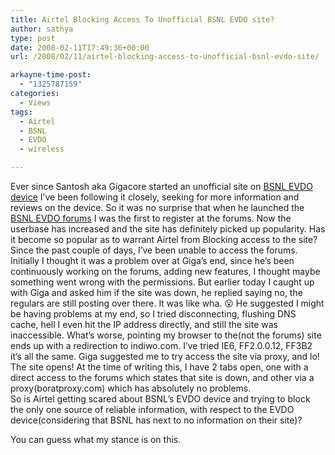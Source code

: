 ```yaml
---
title: Airtel Blocking Access To Unofficial BSNL EVDO site?
author: sathya
type: post
date: 2008-02-11T17:49:36+00:00
url: /2008/02/11/airtel-blocking-access-to-unofficial-bsnl-evdo-site/

arkayne-time-post:
  - "1325787159"
categories:
  - Views
tags:
  - Airtel
  - BSNL
  - EVDO
  - wireless

---
```

Ever since Santosh aka Gigacore started an unofficial site on [BSNL EVDO device][1] I&#8217;ve been following it closely, seeking for more information and reviews on the device. So it was no surprise that when he launched the [BSNL EVDO forums][2] I was the first to register at the forums. Now the userbase has increased and the site has definitely picked up popularity. Has it become so popular as to warrant Airtel from Blocking access to the site?  
Since the past couple of days, I&#8217;ve been unable to access the forums. Initially I thought it was a problem over at Giga&#8217;s end, since he&#8217;s been continuously working on the forums, adding new features, I thought maybe something went wrong with the permissions. But earlier today I caught up with Giga and asked him if the site was down, he replied saying no, the regulars are still posting over there. It was like wha. 😮 He suggested I might be having problems at my end, so I tried disconnecting, flushing DNS cache, hell I even hit the IP address directly, and still the site was inaccessible. What&#8217;s worse, pointing my browser to the(not the forums) site ends up with a redirection to indiwo.com. I&#8217;ve tried IE6, FF2.0.0.12, FF3B2 it&#8217;s all the same. Giga suggested me to try access the site via proxy, and lo! The site opens! At the time of writing this, I have 2 tabs open, one with a direct access to the forums which states that site is down, and other via a proxy(boratproxy.com) which has absolutely no problems.  
So is Airtel getting scared about BSNL&#8217;s EVDO device and trying to block the only one source of reliable information, with respect to the EVDO device(considering that BSNL has next to no information on their site)?

You can guess what my stance is on this.

 [1]: https://bsnlevdo.themebin.com/
 [2]: https://bsnlevdo.themebin.com/forum/
